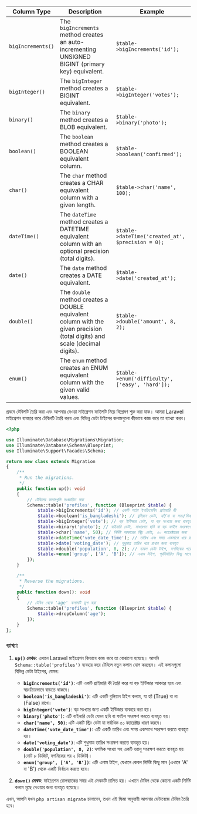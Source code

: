 | Column Type       | Description                                                                                                                | Example                                           |
| ----------------- | -------------------------------------------------------------------------------------------------------------------------- | ------------------------------------------------- |
| `bigIncrements()` | The `bigIncrements` method creates an auto-incrementing UNSIGNED BIGINT (primary key) equivalent.                          | `$table->bigIncrements('id');`                    |
| `bigInteger()`    | The `bigInteger` method creates a BIGINT equivalent.                                                                       | `$table->bigInteger('votes');`                    |
| `binary()`        | The `binary` method creates a BLOB equivalent.                                                                             | `$table->binary('photo');`                        |
| `boolean()`       | The `boolean` method creates a BOOLEAN equivalent column.                                                                  | `$table->boolean('confirmed');`                   |
| `char()`          | The `char` method creates a CHAR equivalent column with a given length.                                                    | `$table->char('name', 100);`                      |
| `dateTime()`      | The `dateTime` method creates a DATETIME equivalent column with an optional precision (total digits).                      | `$table->dateTime('created_at', $precision = 0);` |
| `date()`          | The `date` method creates a DATE equivalent.                                                                               | `$table->date('created_at');`                     |
| `double()`        | The `double` method creates a DOUBLE equivalent column with the given precision (total digits) and scale (decimal digits). | `$table->double('amount', 8, 2);`                 |
| `enum()`          | The `enum` method creates an ENUM equivalent column with the given valid values.                                           | `$table->enum('difficulty', ['easy', 'hard']);`   |

প্রথমে টেবিলটি তৈরি করা এবং আপনার দেওয়া মাইগ্রেশন ফাইলটি নিয়ে বিশ্লেষণ শুরু করা যাক। আমরা Laravel মাইগ্রেশন ব্যবহার করে টেবিলটি তৈরি করব এবং বিভিন্ন ডেটা টাইপের কলামগুলো কীভাবে কাজ করে তা ব্যাখ্যা করব।

```php
<?php

use Illuminate\Database\Migrations\Migration;
use Illuminate\Database\Schema\Blueprint;
use Illuminate\Support\Facades\Schema;

return new class extends Migration
{
    /**
     * Run the migrations.
     */
    public function up(): void
    {
        // টেবিলের কলামগুলি সংজ্ঞায়িত করা
        Schema::table('profiles', function (Blueprint $table) {
            $table->bigIncrements('id'); // একটি অটো ইনক্রিমেন্টিং প্রাইমারি কী
            $table->boolean('is_bangladeshi'); // বুলিয়ান ডেটা, হ্যাঁ/না বা সত্য/মিথ্যা মানের জন্য
            $table->bigInteger('vote'); // বড় ইন্টিজার ডেটা, যা বড় সংখ্যার জন্য ব্যবহৃত হয়
            $table->binary('photo'); // বাইনারি ডেটা, সাধারণত ছবি বা বড় ফাইল সংরক্ষণের জন্য
            $table->char('name', 50); // নির্দিষ্ট আকারের স্ট্রিং ডেটা, ৫০ ক্যারেক্টারের জন্য
            $table->dateTime('vote_date_time'); // তারিখ এবং সময় একসাথে ধরে রাখতে ব্যবহৃত
            $table->date('voting_date'); // শুধুমাত্র তারিখ ধরে রাখার জন্য ব্যবহৃত
            $table->double('population', 8, 2); // ডাবল ডেটা টাইপ, দশমিকের পরে দুই ডিজিট সহ
            $table->enum('group', ['A', 'B']); // এনাম টাইপ, পূর্বনির্ধারিত কিছু মানের মধ্যে সীমিত
        });
    }

    /**
     * Reverse the migrations.
     */
    public function down(): void
    {
        // টেবিল থেকে 'age' কলামটি ড্রপ করা
        Schema::table('profiles', function (Blueprint $table) {
            $table->dropColumn('age');
        });
    }
};
```

### ব্যাখ্যা:

1. **`up()` মেথড**: এখানে Laravel মাইগ্রেশন কিভাবে কাজ করে তা বোঝানো হয়েছে। আপনি `Schema::table('profiles')` ব্যবহার করে টেবিলে নতুন কলাম যোগ করছেন। এই কলামগুলো বিভিন্ন ডেটা টাইপের, যেমন:

    - **`bigIncrements('id')`**: এটি একটি প্রাইমারি কী তৈরি করে যা বড় ইন্টিজার আকারে হবে এবং স্বয়ংক্রিয়ভাবে বাড়তে থাকবে।
    - **`boolean('is_bangladeshi')`**: এটি একটি বুলিয়ান টাইপ কলাম, যা হ্যাঁ (True) বা না (False) রাখে।
    - **`bigInteger('vote')`**: বড় সংখ্যার জন্য একটি ইন্টিজার ব্যবহার করা হয়।
    - **`binary('photo')`**: এটি বাইনারি ডেটা যেমন ছবি বা ফাইল সংরক্ষণ করতে ব্যবহৃত হয়।
    - **`char('name', 50)`**: এটি একটি স্ট্রিং ডেটা যা সর্বাধিক ৫০ ক্যারেক্টার ধারণ করবে।
    - **`dateTime('vote_date_time')`**: এটি একটি তারিখ এবং সময় একসাথে সংরক্ষণ করতে ব্যবহৃত হয়।
    - **`date('voting_date')`**: এটি শুধুমাত্র তারিখ সংরক্ষণ করতে ব্যবহৃত হয়।
    - **`double('population', 8, 2)`**: দশমিক সংখ্যা সহ একটি ভ্যালু সংরক্ষণ করতে ব্যবহৃত হয় (মোট ৮ ডিজিট, দশমিকের পর ২ ডিজিট)।
    - **`enum('group', ['A', 'B'])`**: এটি এনাম টাইপ, যেখানে কেবল নির্দিষ্ট কিছু মান (এখানে 'A' বা 'B') থেকে একটি নির্বাচন করতে হবে।

2. **`down()` মেথড**: মাইগ্রেশন রোলব্যাকের সময় এই মেথডটি চালিত হয়। এখানে টেবিল থেকে কোনো একটি নির্দিষ্ট কলাম মুছে দেওয়ার জন্য ব্যবহৃত হয়েছে।

এখন, আপনি যখন `php artisan migrate` চালাবেন, তখন এই স্কিমা অনুযায়ী আপনার ডেটাবেজে টেবিল তৈরি হবে।
